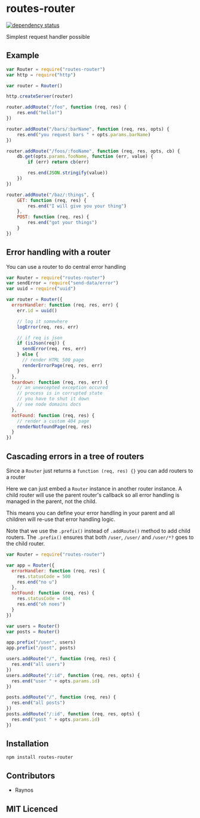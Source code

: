 # routes-router

[![dependency status][3]][4]

Simplest request handler possible

## Example

```js
var Router = require("routes-router")
var http = require("http")

var router = Router()

http.createServer(router)

router.addRoute("/foo", function (req, res) {
    res.end("hello!")
})

router.addRoute("/bars/:barName", function (req, res, opts) {
    res.end("you request bars " + opts.params.barName)
})

router.addRoute("/foos/:fooName", function (req, res, opts, cb) {
    db.get(opts.params.fooName, function (err, value) {
        if (err) return cb(err)

        res.end(JSON.stringify(value))
    })
})

router.addRoute("/baz/:things", {
    GET: function (req, res) {
        res.end("I will give you your thing")
    },
    POST: function (req, res) {
        res.end("got your things")
    }
})
```

## Error handling with a router

You can use a router to do central error handling

```js
var Router = require("routes-router")
var sendError = require("send-data/error")
var uuid = require("uuid")

var router = Router({
  errorHandler: function (req, res, err) {
    err.id = uuid()

    // log it somewhere
    logError(req, res, err)

    // if req is json
    if (isJson(req)) {
      sendError(req, res, err)
    } else {
      // render HTML 500 page
      renderErrorPage(req, res, err)
    }
  },
  teardown: function (req, res, err) {
    // an unexcepted exception occured
    // process is in corrupted state
    // you have to shut it down
    // see node domains docs
  },
  notFound: function (req, res) {
    // render a custom 404 page
    renderNotfoundPage(req, res)
  }
})
```

## Cascading errors in a tree of routers

Since a `Router` just returns a `function (req, res) {}` you can 
  add routers to a router

Here we can just embed a `Router` instance in another router
  instance. A child router will use the parent router's callback
  so all error handling is managed in the parent, not the child.

This means you can define your error handling in your parent
  and all children will re-use that error handling logic.

Note that we use the `.prefix()` instead of `.addRoute()` 
  method to add child routers. The `.prefix()` ensures that
  both `/user`, `/user/` and `/user/*?` goes to the child router.

```js
var Router = require("routes-router")

var app = Router({
  errorHandler: function (req, res) {
    res.statusCode = 500
    res.end("no u")
  },
  notFound: function (req, res) {
    res.statusCode = 404
    res.end("oh noes")
  }
})

var users = Router()
var posts = Router()

app.prefix("/user", users)
app.prefix("/post", posts)

users.addRoute("/", function (req, res) {
  res.end("all users")
})
users.addRoute("/:id", function (req, res, opts) {
  res.end("user " + opts.params.id)
})

posts.addRoute("/", function (req, res) {
  res.end("all posts")
})
posts.addRoute("/:id", function (req, res, opts) {
  res.end("post " + opts.params.id)
})
```


## Installation

`npm install routes-router`

## Contributors

 - Raynos

## MIT Licenced

  [1]: https://secure.travis-ci.org/Raynos/routes-router.png
  [2]: http://travis-ci.org/Raynos/routes-router
  [3]: https://david-dm.org/Raynos/routes-router/status.png
  [4]: https://david-dm.org/Raynos/routes-router
  [5]: https://ci.testling.com/Raynos/routes-router.png
  [6]: https://ci.testling.com/Raynos/routes-router
